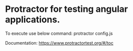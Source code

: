 # Protractor for testing angular applications.

To execute use below command: 
protractor config.js

Documentation:
https://www.protractortest.org/#/toc
